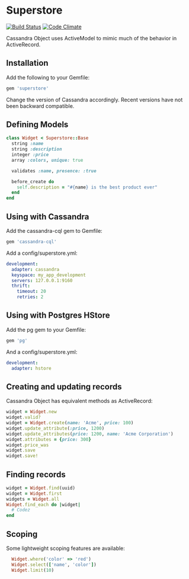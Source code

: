 # Superstore
[![Build Status](https://secure.travis-ci.org/data-axle/superstore.png?rvm=2.0.0)](http://travis-ci.org/data-axle/superstore) [![Code Climate](https://codeclimate.com/github/data-axle/superstore.png)](https://codeclimate.com/github/data-axle/superstore)

Cassandra Object uses ActiveModel to mimic much of the behavior in ActiveRecord.

## Installation

Add the following to your Gemfile:
```ruby
gem 'superstore'
```

Change the version of Cassandra accordingly. Recent versions have not been backward compatible.

## Defining Models

```ruby
class Widget < Superstore::Base
  string :name
  string :description
  integer :price
  array :colors, unique: true

  validates :name, presence: :true

  before_create do
    self.description = "#{name} is the best product ever"
  end
end
```
## Using with Cassandra

Add the cassandra-cql gem to Gemfile:

```ruby
gem 'cassandra-cql'
```
  
Add a config/superstore.yml:

```yaml
development:
  adapter: cassandra
  keyspace: my_app_development
  servers: 127.0.0.1:9160
  thrift:
    timeout: 20
    retries: 2
```

## Using with Postgres HStore

Add the pg gem to your Gemfile:

```ruby
gem 'pg'
```
  
And a config/superstore.yml:

```yaml
development:
  adapter: hstore
```

## Creating and updating records

Cassandra Object has equivalent methods as ActiveRecord:

```ruby
widget = Widget.new
widget.valid?
widget = Widget.create(name: 'Acme', price: 100)
widget.update_attribute(:price, 1200)
widget.update_attributes(price: 1200, name: 'Acme Corporation')
widget.attributes = {price: 300}
widget.price_was
widget.save
widget.save!
```

## Finding records

```ruby
widget = Widget.find(uuid)
widget = Widget.first
widgets = Widget.all
Widget.find_each do |widget|
  # Codez
end
```

## Scoping

Some lightweight scoping features are available:
```ruby
  Widget.where('color' => 'red')
  Widget.select(['name', 'color'])
  Widget.limit(10)
```